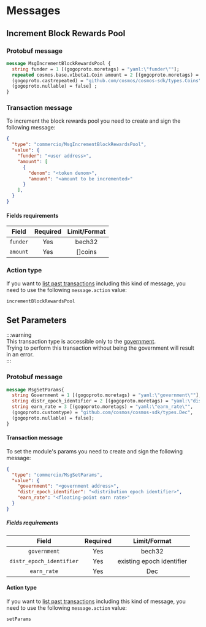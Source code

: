 <!--
order: 2
-->

# Messages

## Increment Block Rewards Pool

### Protobuf message

```protobuf
message MsgIncrementBlockRewardsPool {
  string funder = 1 [(gogoproto.moretags) = "yaml:\"funder\""];
  repeated cosmos.base.v1beta1.Coin amount = 2 [(gogoproto.moretags) = "yaml:\"amount\"",
  (gogoproto.castrepeated) = "github.com/cosmos/cosmos-sdk/types.Coins",
  (gogoproto.nullable) = false] ;
}
```


### Transaction message
To increment the block rewards pool you need to create and sign the following message:
  
```json
{
  "type": "commercio/MsgIncrementBlockRewardsPool",
  "value": {
    "funder": "<user address>",
    "amount": [
      {
        "denom": "<token denom>",
        "amount": "<amount to be incremented>"
      }
    ],
  }
}
```


#### Fields requirements
| Field | Required | Limit/Format |
| :---: | :------: | :------: |
| `funder` | Yes | bech32 | 
| `amount` | Yes |  []coins | 

### Action type
If you want to [list past transactions](../../../docs/developers/listing-transactions.md) including this kind of message,
you need to use the following `message.action` value: 

```
incrementBlockRewardsPool
```  


## Set Parameters

:::warning  
This transaction type is accessible only to the [government](../../government/spec/README.md).  
Trying to perform this transaction without being the government will result in an error.  
:::

### Protobuf message

```protobuf
message MsgSetParams{
  string Government = 1 [(gogoproto.moretags) = "yaml:\"government\""];
  string distr_epoch_identifier = 2 [(gogoproto.moretags) = "yaml:\"distr_epoch_identifier\""];
  string earn_rate = 3 [(gogoproto.moretags) = "yaml:\"earn_rate\"",
  (gogoproto.customtype) = "github.com/cosmos/cosmos-sdk/types.Dec",
  (gogoproto.nullable) = false];
}
```


#### Transaction message

To set the module's params you need to create and sign the following message:

```json
{
  "type": "commercio/MsgSetParams",
  "value": {
    "government": "<government address>",
    "distr_epoch_identifier": "<distribution epoch identifier>",
    "earn_rate": "<floating-point earn rate>"
  }
}
```

##### Fields requirements
| Field | Required | Limit/Format |
| :---: | :------: | :------: |
| `government` | Yes | bech32 | 
| `distr_epoch_identifier` | Yes | existing epoch identifier|
| `earn_rate` | Yes | Dec |



#### Action type
If you want to [list past transactions](../../../docs/developers/listing-transactions.md) including this kind of message,
you need to use the following `message.action` value: 

```
setParams
```